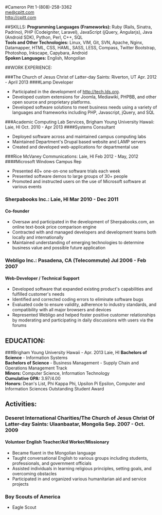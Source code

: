 #Cameron Pitt
1-(808)-258-3362  
me@cpitt.com  
http://cpitt.com  

##SKILLS:
**Programming Languages (Frameworks):** Ruby (Rails, Sinatra, Padrino), PHP (Codeigniter, Laravel), JavaScript (jQuery, Angularjs), Java (Android SDK), Python, Perl, C++, SQL  
**Tools and Other Technologies:** Linux, VIM, Git, SVN, Apache, Nginx, Datamapper, HTML, CSS, HAML, SASS, LESS, Compass, Twitter Bootstrap, Photoshop, Inkscape, Capybara, Android  
**Spoken Languages:** English, Mongolian  

##WORK EXPERIENCE:

###The Church of Jesus Christ of Latter-day Saints: Riverton, UT Apr. 2012 - April 2013
####Lamp Developer
* Participated in the development of http://tech.lds.org.
* Developed custom extensions for Joomla, Mediawiki, PHPBB, and other open source and proprietary platforms.
* Developed software solutions to meet business needs using a variety of languages and frameworks including PHP, Javascript, jQuery, and SQL

###Academic Computing Lab Services, Brigham Young University Hawaii: Laie, HI Oct. 2010 - Apr 2013
####Systems Consultant
* Deployed software across and maintained campus computing labs
* Maintained Department's Drupal based website and LAMP servers
* Created and developed web-applications for departmental use

###Rice McVaney Communications: Laie, HI Feb 2012 - May, 2012
####Microsoft Windows Campus Rep
* Presented 40+ one-on-one software trials each week
* Presented software demos to large groups of 30+ people
* Promoted and instructed users on the use of Microsoft software at various events

### Sherpabooks Inc.: Laie, HI Mar 2010 - Dec 2011
#### Co-founder  
* Oversaw and participated in the development of Sherpabooks.com, an online text-book price comparison engine
* Contracted with and managed developers and development teams both locally and internationally
* Maintained understanding of emerging technologies to determine business value and possible future application

### Webligo Inc.: Pasadena, CA (Telecommute) Jul 2006 - Feb 2007
#### Web-Developer / Technical Support   
* Developed software that expanded existing product's capabilities and fulfilled customer's needs 
* Identified and corrected coding errors to eliminate software bugs 
* Evaluated code to ensure validity, adherence to industry standards, and compatibility with all major browsers and devices
* Represented Webligo and helped foster positive customer relationships by moderating and participating in daily discussions with users via the forums 

## EDUCATION:
###Brigham Young University Hawaii  - Apr. 2013 Laie, HI
**Bachelors of Science** - Information Systems  
**Bachelors of Science** - Business Management - Supply Chain and Operations Management Track  
**Minors:** Computer Science, Information Technology  
**Cumulative GPA:** 3.97/4.00  
**Honors:** Dean's List, Phi Kappa Phi, Upsilon Pi Epsilon, Computer and Information Sciences Outstanding Student Award  

## Activities: 

### Deseret International Charities/The Church of Jesus Christ Of Latter-day Saints: Ulaanbaatar, Mongolia Sep. 2007 - Oct. 2009
#### Volunteer English Teacher/Aid Worker/Missionary 
* Became fluent in the Mongolian language
* Taught conversational English to various groups including students, professionals, and government officials
* Assisted individuals in learning religious principles, setting goals, and overcoming obstacles
* Participated in and organized various humanitarian aid and service projects

### Boy Scouts of America   
* Eagle Scout


